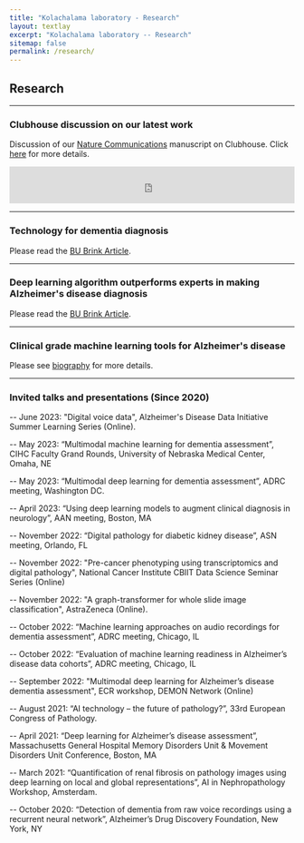 ```yaml
---
title: "Kolachalama laboratory - Research"
layout: textlay
excerpt: "Kolachalama laboratory -- Research"
sitemap: false
permalink: /research/
---
```


## Research

---
### Clubhouse discussion on our latest work 
Discussion of our [Nature Communications](https://doi.org/10.1038/s41467-022-31037-5) manuscript on Clubhouse. Click [here](https://www.clubhouse.com/room/PN9Rgp66?utm_medium=ch_room_xerc&utm_campaign=j24X6ivwc0EnmCitvMfvdw-349164) for more details.

<div class="image">
  <iframe src="https://www.clubhouse.com/room/PN9Rgp66?utm_medium=ch_room_xerc&utm_campaign=j24X6ivwc0EnmCitvMfvdw-349164" frameborder="0" width="100%" height="65px" allow="accelerometer; autoplay; encrypted-media; gyroscope; picture-in-picture" allowfullscreen></iframe>
</div>

---
### Technology for dementia diagnosis
Please read the [BU Brink Article](https://www.bu.edu/articles/2022/two-technologies-that-can-make-diagnosing-dementia-easier-for-doctors-and-patients/).

---
### Deep learning algorithm outperforms experts in making Alzheimer's disease diagnosis 
Please read the [BU Brink Article](https://www.bu.edu/articles/2020/deep-learning-algorithm-outperforms-experts-in-making-alzheimers-diagnosis/).

---
### Clinical grade machine learning tools for Alzheimer's disease 
Please see [biography](https://tofflertrust.org/dr-vijaya-kolachalama/) for more details.

---
### Invited talks and presentations (Since 2020)

-- June 2023: "Digital voice data", Alzheimer's Disease Data Initiative Summer Learning Series (Online).

-- May 2023: “Multimodal machine learning for dementia assessment”, CIHC Faculty Grand Rounds, University of Nebraska Medical Center, Omaha, NE

-- May 2023: “Multimodal deep learning for dementia assessment”, ADRC meeting, Washington DC.

-- April 2023: “Using deep learning models to augment clinical diagnosis in neurology”, AAN meeting, Boston, MA

-- November 2022: “Digital pathology for diabetic kidney disease”, ASN meeting, Orlando, FL

-- November 2022: "Pre-cancer phenotyping using transcriptomics and digital pathology", National Cancer Institute CBIIT Data Science Seminar Series (Online)

-- November 2022: "A graph-transformer for whole slide image classification", AstraZeneca (Online).

-- October 2022: “Machine learning approaches on audio recordings for dementia assessment”, ADRC meeting, Chicago, IL

-- October 2022: “Evaluation of machine learning readiness in Alzheimer’s disease data cohorts”, ADRC meeting, Chicago, IL

-- September 2022: "Multimodal deep learning for Alzheimer’s disease dementia assessment", ECR workshop, DEMON Network (Online)

-- August 2021: “AI technology – the future of pathology?”, 33rd European Congress of Pathology.

-- April 2021: “Deep learning for Alzheimer’s disease assessment”, Massachusetts General Hospital Memory Disorders Unit & Movement Disorders Unit Conference, Boston, MA

-- March 2021: “Quantification of renal fibrosis on pathology images using deep learning on local and global representations”, AI in Nephropathology Workshop, Amsterdam.

-- October 2020: “Detection of dementia from raw voice recordings using a recurrent neural network”, Alzheimer’s Drug Discovery Foundation, New York, NY














